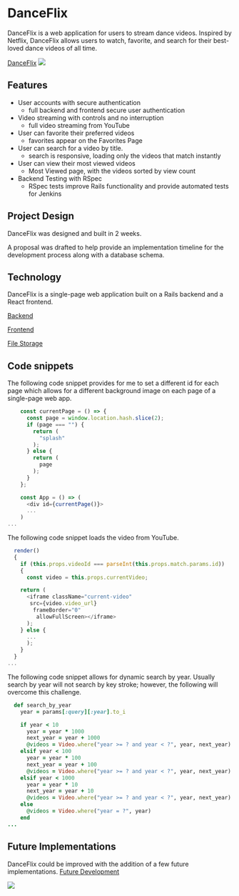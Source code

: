 # DanceFlix

DanceFlix is a web application for users to stream dance videos. Inspired by Netflix, DanceFlix allows users to watch, favorite,  and search for their best-loved dance videos of all time.

[DanceFlix](https://danceflix.herokuapp.com/)
<img src="https://res.cloudinary.com/pancake/image/upload/v1506368584/DanceFlix_Homepage_pluwug.png">

## Features

- User accounts with secure authentication
  - full backend and frontend secure user authentication
- Video streaming with controls and no interruption
  - full video streaming from YouTube
- User can favorite their preferred videos
  - favorites appear on the Favorites Page
- User can search for a video by title.
  - search is responsive, loading only the videos that match instantly
- User can view their most viewed videos
  - Most Viewed page, with the videos sorted by view count
- Backend Testing with RSpec
  - RSpec tests improve Rails functionality and provide automated tests for Jenkins


## Project Design

DanceFlix was designed and built in 2 weeks.

A proposal was drafted to help provide an implementation timeline for the development process along with a database schema.

## Technology

DanceFlix is a single-page web application built on a Rails backend and a React frontend.

[Backend](https://github.com/jfiume/DanceFlix/blob/master/docs/backend.md)

[Frontend](https://github.com/jfiume/DanceFlix/blob/master/docs/frontend.md)

[File Storage](https://github.com/jfiume/DanceFlix/blob/master/docs/file_storage.md)

## Code snippets
The following code snippet provides for me to set a different id for each page which allows for a different background image on each page of a single-page web app.

```javascript
    const currentPage = () => {
      const page = window.location.hash.slice(2);
      if (page === "") {
        return (
          "splash"
        );
      } else {
        return (
          page
        );
      }
    };

    const App = () => (
      <div id={currentPage()}>
      ...
    )
...
```

The following code snippet loads the video from YouTube.

```javascript
  render()
  {
    if (this.props.videoId === parseInt(this.props.match.params.id))
    {
      const video = this.props.currentVideo;

    return (
      <iframe className="current-video"
       src={video.video_url}
        frameBorder="0"
         allowFullScreen></iframe>
      );
    } else {
      ...
      );
    }
  }
...
```

The following code snippet allows for dynamic search by year. Usually search by year will not search by key stroke; however, the following will overcome this challenge.

```ruby
  def search_by_year
    year = params[:query][:year].to_i

    if year < 10
      year = year * 1000
      next_year = year + 1000
      @videos = Video.where("year >= ? and year < ?", year, next_year)
    elsif year < 100
      year = year * 100
      next_year = year + 100
      @videos = Video.where("year >= ? and year < ?", year, next_year)
    elsif year < 1000
      year = year * 10
      next_year = year + 10
      @videos = Video.where("year >= ? and year < ?", year, next_year)
    else
      @videos = Video.where("year = ?", year)
    end
...
```

## Future Implementations

DanceFlix could be improved with the addition of a few future implementations.
[Future Development](https://github.com/jfiume/DanceFlix/blob/master/docs/future.md)

<img src="http://res.cloudinary.com/pancake/image/upload/v1501268835/Screen_Shot_2017-07-28_at_11.29.06_AM_x486qb.png">
